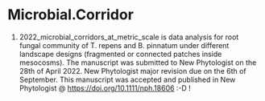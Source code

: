 # Microbial.Corridor
1. 2022_microbial_corridors_at_metric_scale is data analysis for root fungal community of T. repens and B. pinnatum under different landscape designs (fragmented or connected patches inside mesocosms). The manuscript was submitted to New Phytologist on the 28th of April 2022.
New Phytologist major revision due on the 6th of September.
This manuscript was accepted and published in New Phytologist @ https://doi.org/10.1111/nph.18606 :-D !

